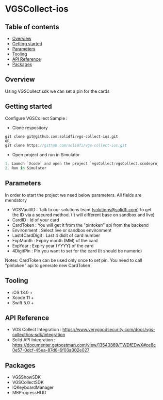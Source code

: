 # VGSCollect-ios

## Table of contents
- [Overview](#overview)
- [Getting started](#getting-started)
- [Parameters](#parameters)
- [Tooling](#tooling)
- [API Reference](#api-reference)
- [Packages](#third-party-libraries)


## Overview
Using VGSCollect sdk we can set a pin for the cards

## Getting started
Configure VGSCollect Sample :
- Clone respository
```groovy
git clone git@github.com:solidfi/vgs-collect-ios.git
OR
git clone https://github.com/solidfi/vgs-collect-ios.git
```
- Open project and run in Simulator
```groovy
1. Launch `Xcode` and open the project `vgsCollect/vgsCollect.xcodeproj`
2. Run in Simulator
```

## Parameters

In order to start the project we need below parameters. All fields are mendatory

- VGSVaultID : Talk to our solutions team (solutions@solidfi.com) to get the ID via a secured method. (It will different base on sandbox and live)
- CardID : Id of your card
- CardToken : You will get it from the "pintoken" api from the backend
- Environment :  Select live or sandbox environment
- Last4CardDigit : Last 4 didit of card number
- ExpMonth : Expiry month (MM) of the card
- ExpYear : Expiry year (YYYY) of the card
- 4DigitPin : Pin you want to set for the card (It should be numeric)

Notes: CardToken can be used only once to set pin. You need to call "pintoken" api to generate new CardToken    

## Tooling
- iOS 13.0 +
- Xcode 11 +
- Swift 5.0 +

## API Reference
- VGS Collect Integration : https://www.verygoodsecurity.com/docs/vgs-collect/ios-sdk/integration
- Solid API Integration : https://documenter.getpostman.com/view/13543869/TWDfEDwX#ce8c0e57-0dcf-45ea-87d8-6f03a302e027

## Packages
- VGSShowSDK
- VGSCollectSDK
- IQKeyboardManager
- MBProgressHUD
